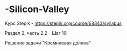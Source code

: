 # -Silicon-Valley

Курс Stepik - https://stepik.org/course/68343/syllabus

Раздел 2, часть 2.2 - Шаг 10

Решение задачи "Кремниевая долина"